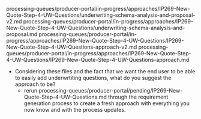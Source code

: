 processing-queues/producer-portal/in-progress/approaches/IP269-New-Quote-Step-4-UW-Questions/underwriting-schema-analysis-and-proposal-v2.md
processing-queues/producer-portal/in-progress/approaches/IP269-New-Quote-Step-4-UW-Questions/underwriting-schema-analysis-and-proposal.md
processing-queues/producer-portal/in-progress/approaches/IP269-New-Quote-Step-4-UW-Questions/IP269-New-Quote-Step-4-UW-Questions-approach-v2.md
processing-queues/producer-portal/in-progress/approaches/IP269-New-Quote-Step-4-UW-Questions/IP269-New-Quote-Step-4-UW-Questions-approach.md
- Considering these files and the fact that we want the end user to be able to easily add underwrtiting questions, what do you suggest the approach to be?
  - rerun processing-queues/producer-portal/pending/IP269-New-Quote-Step-4-UW-Questions.md through the requirement generation process to create a fresh approach with everything you now know and with the process updates.